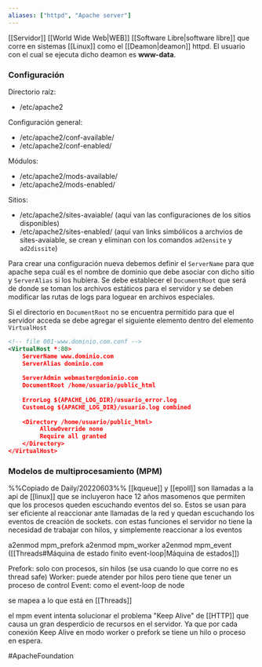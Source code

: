 ```yaml
---
aliases: ["httpd", "Apache server"]
---
```

[[Servidor]] [[World Wide Web|WEB]] [[Software Libre|software libre]] que corre en sistemas [[Linux]] como el [[Deamon|deamon]] httpd. El usuario con el cual se ejecuta dicho deamon es **www-data**.

### Configuración
Directorio raíz:
- /etc/apache2

Configuración general:
- /etc/apache2/conf-available/
- /etc/apache2/conf-enabled/

Módulos:
- /etc/apache2/mods-available/
- /etc/apache2/mods-enabled/

Sitios:
- /etc/apache2/sites-avaiable/ (aquí van las configuraciones de los sitios disponibles)
- /etc/apache2/sites-enabled/ (aquí van links simbólicos a archvios de sites-avaiable, se crean y eliminan con los comandos `ad2ensite` y `ad2dissite`)

Para crear una configuración nueva debemos definir el `ServerName` para que apache sepa cuál es el nombre de dominio que debe asociar con dicho sitio y `ServerAlias` si los hubiera. Se debe establecer el `DocumentRoot` que será de donde se toman los archivos estáticos para el servidor y se deben modificar las rutas de logs para loguear en archivos especiales.

Si el directorio en `DocumentRoot` no se encuentra permitido para que el servidor acceda se debe agregar el siguiente elemento dentro del elemento `VirtualHost`
```XML
<!-- file 001-www.dominio.com.conf -->
<VirtualHost *:80>
	ServerName www.dominio.com
	ServerAlias dominio.com
	
	ServerAdmin webmaster@dominio.com
	DocumentRoot /home/usuario/public_html
	
	ErrorLog ${APACHE_LOG_DIR}/usuario_error.log
	CustomLog ${APACHE_LOG_DIR}/usuario.log combined
	
	<Directory /home/usuario/public_html>
		 AllowOverride none
		 Require all granted
	</Directory>
</VirtualHost>
```

### Modelos de multiprocesamiento (MPM)
%%Copiado de Daily/20220603%%
[[kqueue]] y [[epoll]] son llamadas a la api de [[linux]] que se incluyeron hace 12 años masomenos que permiten que los procesos queden escuchando eventos del so. Estos se usan para ser eficiente al reaccionar ante llamadas de la red y quedan escuchando los eventos de creación de sockets.
con estas funciones el servidor no tiene la necesidad de trabajar con hilos, y simplemente reaccionar a los eventos

a2enmod mpm_prefork
a2enmod mpm_worker
a2enmod mpm_event ([[Threads#Máquina de estado finito event-loop|Máquina de estados]])

Prefork: solo con procesos, sin hilos (se usa cuando lo que corre no es thread safe)
Worker: puede atender por hilos pero tiene que tener un proceso de control
Event: como el event-loop de node

se mapea a lo que está en [[Threads]]

el mpm event intenta solucionar el problema "Keep Alive" de [[HTTP]] que causa un gran desperdicio de recursos en el servidor. Ya que por cada conexión Keep Alive en modo worker o prefork se tiene un hilo o proceso en espera.

#ApacheFoundation 